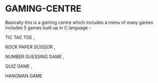 # GAMING-CENTRE
Basically this is a gaming centre which includes a menu of many games includes 5 games built up in C language - 

TIC TAC TOE ,

ROCK PAPER SCISSOR ,

NUMBER GUESSING GAME , 

QUIZ GAME ,

HANGMAN GAME 
